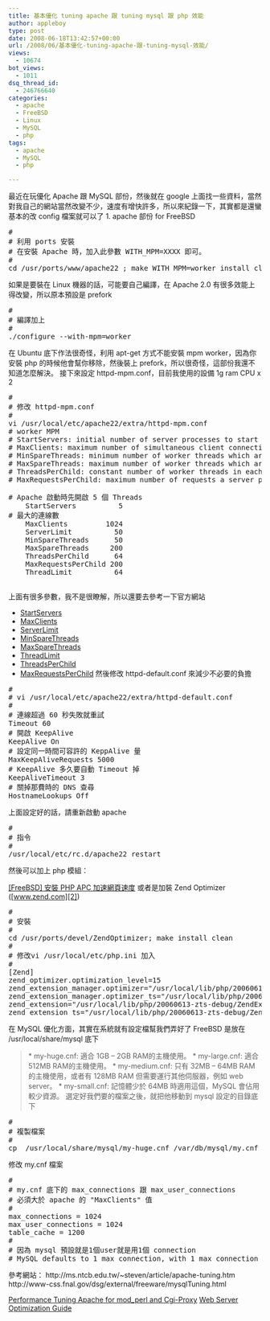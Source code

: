 ```yaml
---
title: 基本優化 tuning apache 跟 tuning mysql 跟 php 效能
author: appleboy
type: post
date: 2008-06-18T13:42:57+00:00
url: /2008/06/基本優化-tuning-apache-跟-tuning-mysql-效能/
views:
  - 10674
bot_views:
  - 1011
dsq_thread_id:
  - 246766640
categories:
  - apache
  - FreeBSD
  - Linux
  - MySQL
  - php
tags:
  - apache
  - MySQL
  - php

---
```

最近在玩優化 Apache 跟 MySQL 部份，然後就在 google 上面找一些資料，當然對我自己的網站當然改變不少，速度有增快許多，所以來紀錄一下，其實都是還蠻基本的改 config 檔案就可以了 1. apache 部份 for FreeBSD 

<pre class="brush: bash; title: ; notranslate" title="">#
# 利用 ports 安裝
# 在安裝 Apache 時，加入此參數 WITH_MPM=XXXX 即可。 
#
cd /usr/ports/www/apache22 ; make WITH_MPM=worker install clean</pre> 如果是要裝在 Linux 機器的話，可能要自己編譯，在 Apache 2.0 有很多效能上得改變，所以原本預設是 prefork 

<pre class="brush: bash; title: ; notranslate" title="">#
# 編譯加上 
# 
./configure --with-mpm=worker</pre> 在 Ubuntu 底下作法很奇怪，利用 apt-get 方式不能安裝 mpm worker，因為你安裝 php 的時候他會幫你移除，然後裝上 prefork，所以很奇怪，這部份我還不知道怎麼解決。 

<!--more--> 接下來設定 httpd-mpm.conf，目前我使用的設備 1g ram CPU x 2 

<pre class="brush: bash; title: ; notranslate" title="">#
# 修改 httpd-mpm.conf
#
vi /usr/local/etc/apache22/extra/httpd-mpm.conf
# worker MPM
# StartServers: initial number of server processes to start
# MaxClients: maximum number of simultaneous client connections
# MinSpareThreads: minimum number of worker threads which are kept spare
# MaxSpareThreads: maximum number of worker threads which are kept spare
# ThreadsPerChild: constant number of worker threads in each server process
# MaxRequestsPerChild: maximum number of requests a server process serves
<IfModule mpm_worker_module>
# Apache 啟動時先開啟 5 個 Threads
    StartServers          5
# 最大的連線數
    MaxClients         1024
    ServerLimit          50
    MinSpareThreads      50
    MaxSpareThreads     200
    ThreadsPerChild      64
    MaxRequestsPerChild 200
    ThreadLimit          64
</IfModule>
</pre> 上面有很多參數，我不是很瞭解，所以還要去參考一下官方網站 

  * <a href="http://httpd.apache.org/docs/2.2/mod/mpm_common.html#startservers" target="_blank">StartServers</a>
  * <a href="http://httpd.apache.org/docs/2.2/mod/mpm_common.html#maxclients" target="_blank">MaxClients</a>
  * <a href="http://httpd.apache.org/docs/2.2/mod/mpm_common.html#serverlimit" target="_blank">ServerLimit</a>
  * <a href="http://httpd.apache.org/docs/2.2/mod/mpm_common.html#minsparethreads" target="_blank">MinSpareThreads</a>
  * <a href="http://httpd.apache.org/docs/2.2/mod/mpm_common.html#maxsparethreads" target="_blank">MaxSpareThreads</a>
  * <a href="http://httpd.apache.org/docs/2.2/mod/mpm_common.html#threadlimit" target="_blank">ThreadLimit</a>
  * <a href="http://httpd.apache.org/docs/2.2/mod/mpm_common.html#threadsperchild" target="_blank">ThreadsPerChild</a>
  * <a href="http://httpd.apache.org/docs/2.2/mod/mpm_common.html#maxrequestsperchild" target="_blank">MaxRequestsPerChild</a> 然後修改 httpd-default.conf 來減少不必要的負擔 

<pre class="brush: bash; title: ; notranslate" title="">#
# vi /usr/local/etc/apache22/extra/httpd-default.conf
#
# 連線超過 60 秒失敗就重試
Timeout 60
# 開啟 KeepAlive
KeepAlive On
# 設定同一時間可容許的 KeppAlive 量
MaxKeepAliveRequests 5000
# KeepAlive 多久要自動 Timeout 掉
KeepAliveTimeout 3
# 關掉那費時的 DNS 查尋
HostnameLookups Off</pre> 上面設定好的話，請重新啟動 apache 

<pre class="brush: bash; title: ; notranslate" title="">#
# 指令
#
/usr/local/etc/rc.d/apache22 restart</pre> 然後可以加上 php 模組：

[[FreeBSD] 安裝 PHP APC 加速網頁速度][1] 或者是加裝 Zend Optimizer ([www.zend.com][2]) 

<pre class="brush: bash; title: ; notranslate" title="">#
# 安裝
#
cd /usr/ports/devel/ZendOptimizer; make install clean
#
# 修改vi /usr/local/etc/php.ini 加入
#
[Zend]
zend_optimizer.optimization_level=15
zend_extension_manager.optimizer="/usr/local/lib/php/20060613-zts-debug/Optimizer"
zend_extension_manager.optimizer_ts="/usr/local/lib/php/20060613-zts-debug/Optimizer_TS"
zend_extension="/usr/local/lib/php/20060613-zts-debug/ZendExtensionManager.so"
zend_extension_ts="/usr/local/lib/php/20060613-zts-debug/ZendExtensionManager_TS.so"</pre> 在 MySQL 優化方面，其實在系統就有設定檔幫我們弄好了 FreeBSD 是放在 /usr/local/share/mysql 底下 

> \* my-huge.cnf: 適合 1GB &#8211; 2GB RAM的主機使用。 \* my-large.cnf: 適合 512MB RAM的主機使用。 \* my-medium.cnf: 只有 32MB &#8211; 64MB RAM 的主機使用，或者有 128MB RAM 但需要運行其他伺服器，例如 web server。 \* my-small.cnf: 記憶體少於 64MB 時適用這個，MySQL 會佔用較少資源。 選定好我們要的檔案之後，就把他移動到 mysql 設定的目錄底下 

<pre class="brush: bash; title: ; notranslate" title="">#
# 複製檔案
#
cp  /usr/local/share/mysql/my-huge.cnf /var/db/mysql/my.cnf</pre> 修改 my.cnf 檔案 

<pre class="brush: bash; title: ; notranslate" title="">#
# my.cnf 底下的 max_connections 跟 max_user_connections 
# 必須大於 apache 的 "MaxClients" 值
#
max_connections = 1024
max_user_connections = 1024
table_cache = 1200
#
# 因為 mysql 預設就是1個user就是用1個 connection
# MySQL defaults to 1 max connection, with 1 max connection per user</pre> 參考網站： http://ms.ntcb.edu.tw/~steven/article/apache-tuning.htm http://www-css.fnal.gov/dsg/external/freeware/mysqlTuning.html 

[Performance Tuning Apache for mod_perl and Cgi-Proxy][3] [Web Server Optimization Guide][4]

 [1]: http://blog.wu-boy.com/2008/06/05/275/
 [2]: http://www.zend.com
 [3]: http://forums.webmaster.idv.hk/archive/index.php/t-23.html
 [4]: http://blog.saycoo.com/archives/14